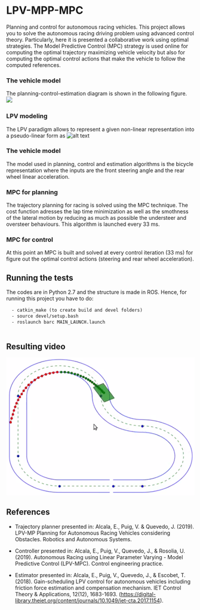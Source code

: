 # LPV-MPP-MPC
Planning and control for autonomous racing vehicles. This project allows you to solve the autonomous racing driving problem using advanced control theory. 
Particularly, here it is presented a collaborative work using optimal strategies. The Model Predictive Control (MPC) strategy is used online for computing the optimal trajectory maximizing vehicle velocity but also for computing the optimal control actions that make the vehicle to follow the computed references.

### The vehicle model
The planning-control-estimation diagram is shown in the following figure.
![](https://github.com/euge2838/LPV-MPP-MPC/blob/master/Berkeley_control_planning_diagram.png)


### LPV modeling
The LPV paradigm allows to represent a given non-linear representation into a pseudo-linear form as
<img src="https://github.com/euge2838/LPV-MPP-MPC/blob/master/vehicle_modeling.png" alt="alt text" width="500" height="400">


### The vehicle model
The model used in planning, control and estimation algorithms is the bicycle representation where the inputs are the front steering angle and the rear wheel linear acceleration.
<!--<img src="https://github.com/euge2838/LPV-MPP-MPC/blob/master/variables_representation.png" alt="alt text" width="600" height="600">

![](https://github.com/euge2838/LPV-MPP-MPC/blob/master/variables_representation.png)-->


### MPC for planning
The trajectory planning for racing is solved using the MPC technique. The cost function adresses the lap time minimization as well as the smothness of the lateral motion by reducing as much as possible the understeer and oversteer behaviours.
This algorithm is launched every 33 ms.

### MPC for control
At this point an MPC is built and solved at every control iteration (33 ms) for figure out the optimal control actions (steering and rear wheel acceleration).




## Running the tests
The codes are in Python 2.7 and the structure is made in ROS. Hence, for running this project you have to do:
```
  - catkin_make (to create build and devel folders)
  - source devel/setup.bash
  - roslaunch barc MAIN_LAUNCH.launch
  
```


## Resulting video
[![IMAGE ALT TEXT HERE](Kazam_screenshot_00000.png)](https://www.youtube.com/watch?v=NrFt6ZmRRY0)


## References
* Trajectory planner presented in:  Alcala, E., Puig, V. & Quevedo, J. (2019). LPV-MP Planning for Autonomous Racing Vehicles considering Obstacles. Robotics and Autonomous Systems.

* Controller presented in: Alcala, E., Puig, V., Quevedo, J., & Rosolia, U. (2019). Autonomous Racing using Linear Parameter Varying - Model Predictive Control (LPV-MPC). Control engineering practice.

* Estimator presented in: Alcala, E., Puig, V., Quevedo, J., & Escobet, T. (2018). Gain-scheduling LPV control for autonomous vehicles including friction force estimation and compensation mechanism. IET Control Theory & Applications, 12(12), 1683-1693. (https://digital-library.theiet.org/content/journals/10.1049/iet-cta.2017.1154).



